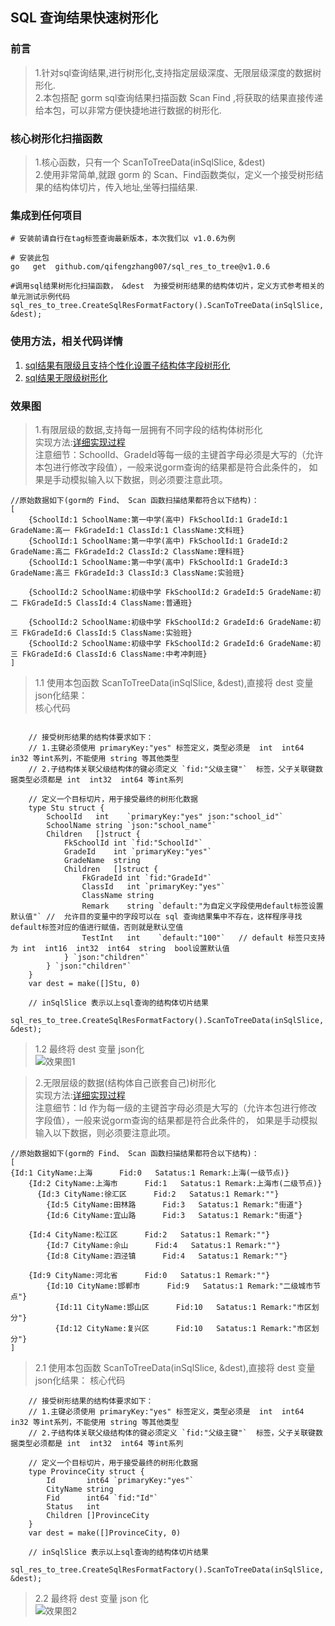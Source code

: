 ## SQL 查询结果快速树形化  

### 前言  
>   1.针对sql查询结果,进行树形化,支持指定层级深度、无限层级深度的数据树形化.  
>   2.本包搭配 gorm sql查询结果扫描函数 Scan Find ,将获取的结果直接传递给本包，可以非常方便快捷地进行数据的树形化.  
 

###  核心树形化扫描函数    
>  1.核心函数，只有一个 ScanToTreeData(inSqlSlice, &dest)    
>  2.使用非常简单,就跟 gorm 的 Scan、Find函数类似，定义一个接受树形结果的结构体切片，传入地址,坐等扫描结果.  

### 集成到任何项目  
```code  
# 安装前请自行在tag标签查询最新版本，本次我们以 v1.0.6为例

# 安装此包
go   get  github.com/qifengzhang007/sql_res_to_tree@v1.0.6

#调用sql结果树形化扫描函数， &dest  为接受树形结果的结构体切片，定义方式参考相关的单元测试示例代码  
sql_res_to_tree.CreateSqlResFormatFactory().ScanToTreeData(inSqlSlice, &dest);

```
###  使用方法，相关代码详情
1. [sql结果有限级且支持个性化设置子结构体字段树形化](./test/dataToTree_test.go)  
2. [sql结果无限级树形化](./test/dataToTree2_test.go)

###  效果图  
>1.有限层级的数据,支持每一层拥有不同字段的结构体树形化    
实现方法:[详细实现过程](./test/dataToTree_test.go)  
> 注意细节：SchoolId、GradeId等每一级的主键首字母必须是大写的（允许本包进行修改字段值），一般来说gorm查询的结果都是符合此条件的，
> 如果是手动模拟输入以下数据，则必须要注意此项。  
```code   
//原始数据如下(gorm的 Find、 Scan 函数扫描结果都符合以下结构)：
[
	{SchoolId:1 SchoolName:第一中学(高中) FkSchoolId:1 GradeId:1 GradeName:高一 FkGradeId:1 ClassId:1 ClassName:文科班} 
	{SchoolId:1 SchoolName:第一中学(高中) FkSchoolId:1 GradeId:2 GradeName:高二 FkGradeId:2 ClassId:2 ClassName:理科班} 
	{SchoolId:1 SchoolName:第一中学(高中) FkSchoolId:1 GradeId:3 GradeName:高三 FkGradeId:3 ClassId:3 ClassName:实验班} 

	{SchoolId:2 SchoolName:初级中学 FkSchoolId:2 GradeId:5 GradeName:初二 FkGradeId:5 ClassId:4 ClassName:普通班}

	{SchoolId:2 SchoolName:初级中学 FkSchoolId:2 GradeId:6 GradeName:初三 FkGradeId:6 ClassId:5 ClassName:实验班} 
	{SchoolId:2 SchoolName:初级中学 FkSchoolId:2 GradeId:6 GradeName:初三 FkGradeId:6 ClassId:6 ClassName:中考冲刺班}
]
```
> 1.1 使用本包函数 ScanToTreeData(inSqlSlice, &dest),直接将 dest 变量json化结果：  
> 核心代码
```code
	
	// 接受树形结果的结构体要求如下：
	// 1.主键必须使用 primaryKey:"yes" 标签定义，类型必须是  int  int64 in32 等int系列，不能使用 string 等其他类型
	// 2.子结构体关联父级结构体的键必须定义 `fid:"父级主键"`  标签，父子关联键数据类型必须都是 int  int32  int64 等int系列
	
	// 定义一个目标切片，用于接受最终的树形化数据
	type Stu struct {
		SchoolId   int    `primaryKey:"yes" json:"school_id"`
		SchoolName string `json:"school_name"`
		Children   []struct {
			FkSchoolId int `fid:"SchoolId"`
			GradeId    int `primaryKey:"yes"`
			GradeName  string
			Children   []struct {
				FkGradeId int `fid:"GradeId"`
				ClassId   int `primaryKey:"yes"`
				ClassName string
				Remark    string `default:"为自定义字段使用default标签设置默认值"` //  允许目的变量中的字段可以在 sql 查询结果集中不存在，这样程序寻找default标签对应的值进行赋值，否则就是默认空值
				TestInt   int    `default:"100"`   // default 标签只支持为 int  int16  int32  int64  string  bool设置默认值
			} `json:"children"`
		} `json:"children"`
	}
	var dest = make([]Stu, 0)

    // inSqlSlice 表示以上sql查询的结构体切片结果
    sql_res_to_tree.CreateSqlResFormatFactory().ScanToTreeData(inSqlSlice, &dest);

```
> 1.2  最终将 dest 变量 json化  
![效果图1](https://www.ginskeleton.com/images/tree1.jpg)  


> 2.无限层级的数据(结构体自己嵌套自己)树形化  
> 实现方法:[详细实现过程](./test/dataToTree2_test.go)    
> 注意细节：Id 作为每一级的主键首字母必须是大写的（允许本包进行修改字段值），一般来说gorm查询的结果都是符合此条件的，
> 如果是手动模拟输入以下数据，则必须要注意此项。
```code   
//原始数据如下(gorm的 Find、 Scan 函数扫描结果都符合以下结构)：  
[
{Id:1 CityName:上海      Fid:0   Satatus:1 Remark:上海(一级节点)}
    {Id:2 CityName:上海市      Fid:1   Satatus:1 Remark:上海市(二级节点)}
	  {Id:3 CityName:徐汇区      Fid:2   Satatus:1 Remark:""}
	    {Id:5 CityName:田林路      Fid:3   Satatus:1 Remark:"街道"}
	    {Id:6 CityName:宜山路      Fid:3   Satatus:1 Remark:"街道"}

	{Id:4 CityName:松江区      Fid:2   Satatus:1 Remark:""}
	    {Id:7 CityName:佘山      Fid:4   Satatus:1 Remark:""}
	    {Id:8 CityName:泗泾镇      Fid:4   Satatus:1 Remark:""}

    {Id:9 CityName:河北省      Fid:0   Satatus:1 Remark:""}
	    {Id:10 CityName:邯郸市      Fid:9   Satatus:1 Remark:"二级城市节点"}
	      {Id:11 CityName:邯山区      Fid:10   Satatus:1 Remark:"市区划分"}
	      {Id:12 CityName:复兴区      Fid:10   Satatus:1 Remark:"市区划分"}
]
```

> 2.1 使用本包函数 ScanToTreeData(inSqlSlice, &dest),直接将 dest 变量json化结果：
> 核心代码  
```code
	// 接受树形结果的结构体要求如下：
	// 1.主键必须使用 primaryKey:"yes" 标签定义，类型必须是  int  int64 in32 等int系列，不能使用 string 等其他类型
	// 2.子结构体关联父级结构体的键必须定义 `fid:"父级主键"`  标签，父子关联键数据类型必须都是 int  int32  int64 等int系列
	
	// 定义一个目标切片，用于接受最终的树形化数据
	type ProvinceCity struct {
		Id       int64 `primaryKey:"yes"`
		CityName string
		Fid      int64 `fid:"Id"`
		Status   int
		Children []ProvinceCity
	}
	var dest = make([]ProvinceCity, 0)

    // inSqlSlice 表示以上sql查询的结构体切片结果
    sql_res_to_tree.CreateSqlResFormatFactory().ScanToTreeData(inSqlSlice, &dest);

```
> 2.2  最终将 dest 变量 json 化  
![效果图2](https://www.ginskeleton.com/images/tree2.jpg)  

